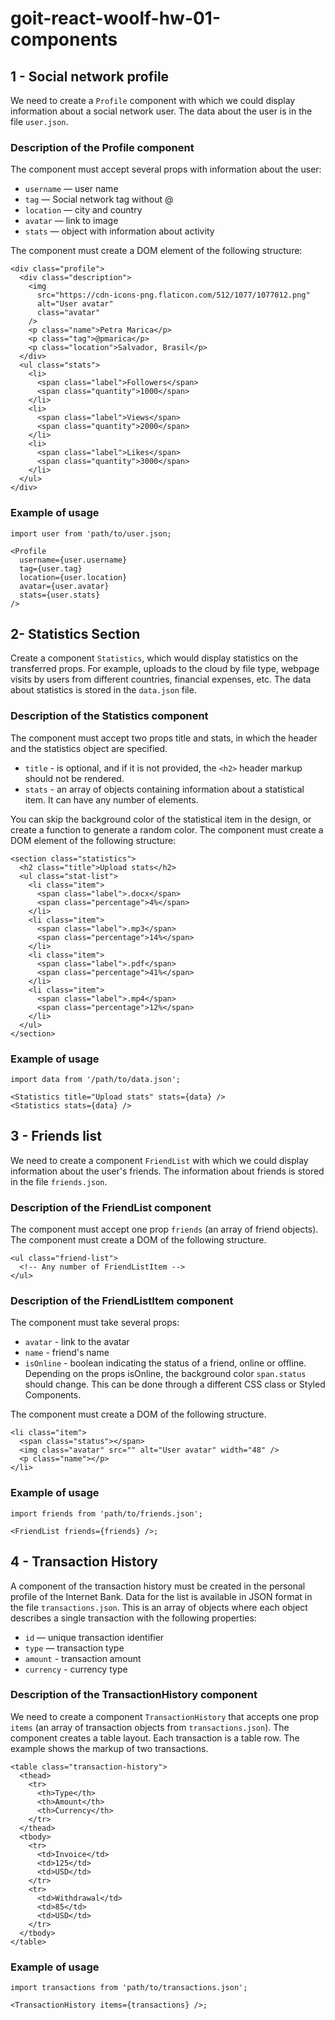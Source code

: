 # goit-react-woolf-hw-01-components

## 1 - Social network profile

We need to create a `Profile` component with which we could display information
about a social network user. The data about the user is in the file `user.json`.

### Description of the Profile component

The component must accept several props with information about the user:

- `username` — user name
- `tag` — Social network tag without @
- `location` — city and country
- `avatar` — link to image
- `stats` — object with information about activity

The component must create a DOM element of the following structure:

```
<div class="profile">
  <div class="description">
    <img
      src="https://cdn-icons-png.flaticon.com/512/1077/1077012.png"
      alt="User avatar"
      class="avatar"
    />
    <p class="name">Petra Marica</p>
    <p class="tag">@pmarica</p>
    <p class="location">Salvador, Brasil</p>
  </div>
  <ul class="stats">
    <li>
      <span class="label">Followers</span>
      <span class="quantity">1000</span>
    </li>
    <li>
      <span class="label">Views</span>
      <span class="quantity">2000</span>
    </li>
    <li>
      <span class="label">Likes</span>
      <span class="quantity">3000</span>
    </li>
  </ul>
</div>
```

### Example of usage

```
import user from 'path/to/user.json;

<Profile
  username={user.username}
  tag={user.tag}
  location={user.location}
  avatar={user.avatar}
  stats={user.stats}
/>
```

## 2- Statistics Section

Create a component `Statistics`, which would display statistics on the
transferred props. For example, uploads to the cloud by file type, webpage
visits by users from different countries, financial expenses, etc. The data
about statistics is stored in the `data.json` file.

### Description of the Statistics component

The component must accept two props title and stats, in which the header and the
statistics object are specified.

- `title` - is optional, and if it is not provided, the `<h2>` header markup
  should not be rendered.
- `stats` - an array of objects containing information about a statistical item.
  It can have any number of elements.

You can skip the background color of the statistical item in the design, or
create a function to generate a random color. The component must create a DOM
element of the following structure:

```
<section class="statistics">
  <h2 class="title">Upload stats</h2>
  <ul class="stat-list">
    <li class="item">
      <span class="label">.docx</span>
      <span class="percentage">4%</span>
    </li>
    <li class="item">
      <span class="label">.mp3</span>
      <span class="percentage">14%</span>
    </li>
    <li class="item">
      <span class="label">.pdf</span>
      <span class="percentage">41%</span>
    </li>
    <li class="item">
      <span class="label">.mp4</span>
      <span class="percentage">12%</span>
    </li>
  </ul>
</section>
```

### Example of usage

```
import data from '/path/to/data.json';

<Statistics title="Upload stats" stats={data} />
<Statistics stats={data} />
```

## 3 - Friends list

We need to create a component `FriendList` with which we could display
information about the user's friends. The information about friends is stored in
the file `friends.json`.

### Description of the FriendList component

The component must accept one prop `friends` (an array of friend objects). The
component must create a DOM of the following structure.

```
<ul class="friend-list">
  <!-- Any number of FriendListItem -->
</ul>
```

### Description of the FriendListItem component

The component must take several props:

- `avatar` - link to the avatar
- `name` - friend's name
- `isOnline` - boolean indicating the status of a friend, online or offline.
  Depending on the props isOnline, the background color `span.status` should
  change. This can be done through a different CSS class or Styled Components.

The component must create a DOM of the following structure.

```
<li class="item">
  <span class="status"></span>
  <img class="avatar" src="" alt="User avatar" width="48" />
  <p class="name"></p>
</li>
```

### Example of usage

```
import friends from 'path/to/friends.json';

<FriendList friends={friends} />;
```

## 4 - Transaction History

A component of the transaction history must be created in the personal profile
of the Internet Bank. Data for the list is available in JSON format in the file
`transactions.json`. This is an array of objects where each object describes a
single transaction with the following properties:

- `id` — unique transaction identifier
- `type` — transaction type
- `amount` - transaction amount
- `currency` - currency type

### Description of the TransactionHistory component

We need to create a component `TransactionHistory` that accepts one prop `items`
(an array of transaction objects from `transactions.json`). The component
creates a table layout. Each transaction is a table row. The example shows the
markup of two transactions.

```
<table class="transaction-history">
  <thead>
    <tr>
      <th>Type</th>
      <th>Amount</th>
      <th>Currency</th>
    </tr>
  </thead>
  <tbody>
    <tr>
      <td>Invoice</td>
      <td>125</td>
      <td>USD</td>
    </tr>
    <tr>
      <td>Withdrawal</td>
      <td>85</td>
      <td>USD</td>
    </tr>
  </tbody>
</table>
```

### Example of usage

```
import transactions from 'path/to/transactions.json';

<TransactionHistory items={transactions} />;
```
